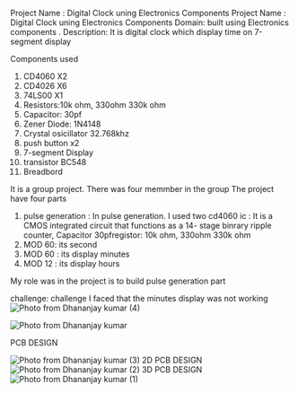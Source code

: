 Project Name : Digital Clock uning Electronics Components 
Project Name : Digital Clock uning Electronics Components 
Domain: built using Electronics components
.
Description: It is digital clock which display time on 7-segment display 

Components used 
1.  CD4060 X2
2.  CD4026 X6
3.  74LS00 X1
4.  Resistors:10k ohm, 330ohm 330k ohm
5.  Capacitor: 30pf
6.  Zener Diode: 1N4148
7.  Crystal osicillator 32.768khz
8.  push button x2
9.  7-segment Display
10.  transistor BC548
11.  Breadbord

It is a group project. There was four memmber in the group 
The project have four parts 
1. pulse generation : In pulse generation. I used two cd4060 ic : It is a CMOS integrated circuit that functions as a 14- stage binrary ripple counter, Capacitor 30pfregistor:  10k ohm, 330ohm 330k ohm
2. MOD 60: its second
3. MOD 60 : its display minutes
4. MOD 12 : its display hours


  My role was in the project is to build pulse generation part 

  challenge: challenge I faced that the minutes display was not working 
   ![Photo from Dhananjay kumar (4)](https://github.com/Dhananjaykp/electronics/assets/137052868/ef443350-db77-43d2-a129-a0a6cd87f076)

   ![Photo from Dhananjay kumar](https://github.com/Dhananjaykp/electronics/assets/137052868/a0be8c65-d0ce-4ef2-8e76-35e1454c901d)

PCB DESIGN 

![Photo from Dhananjay kumar (3)](https://github.com/Dhananjaykp/electronics/assets/137052868/6be33048-ec08-45fc-b115-bd9898c79a04)
2D PCB DESIGN
![Photo from Dhananjay kumar (2)](https://github.com/Dhananjaykp/electronics/assets/137052868/0d55831a-b2b7-455f-a576-20c7d387ee54)
3D PCB DESIGN
![Photo from Dhananjay kumar (1)](https://github.com/Dhananjaykp/electronics/assets/137052868/f58bda4a-5a49-485f-b58e-e754003e2a6f)

